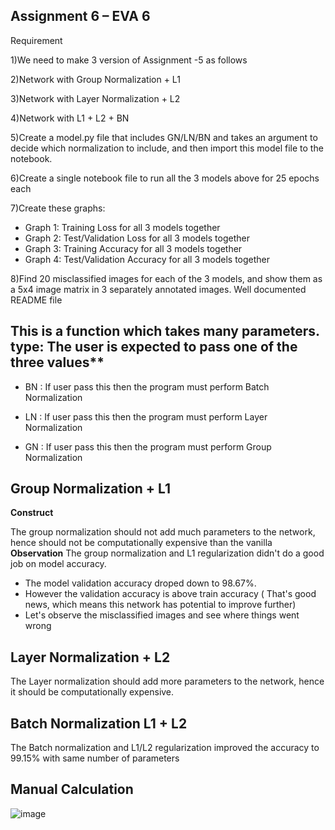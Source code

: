 ## Assignment 6 – EVA 6

Requirement

1)We need to make 3 version of Assignment -5 as follows

2)Network with Group Normalization + L1

3)Network with Layer Normalization + L2

4)Network with L1 + L2 + BN

5)Create a model.py file that includes GN/LN/BN and takes an argument to decide which normalization to include, and then import this model file to the notebook. 

6)Create a single notebook file to run all the 3 models above for 25 epochs each

7)Create these graphs:
 * Graph 1: Training Loss for all 3 models together
 * Graph 2: Test/Validation Loss for all 3 models together
 * Graph 3: Training Accuracy for all 3 models together
 * Graph 4: Test/Validation Accuracy for all 3 models together

8)Find 20 misclassified images for each of the 3 models, and show them as a 5x4 image matrix in 3 separately annotated images.
Well documented README file

## This is a function which takes many parameters. type: The user is expected to pass one of the three values**

 - BN : If user pass this then the program must perform Batch Normalization

 - LN : If user pass this then the program must perform Layer Normalization

 - GN : If user pass this then the program must perform Group Normalization


## Group Normalization + L1

**Construct**

The group normalization should not add much parameters to the network, hence should not be computationally expensive than the vanilla 
**Observation**
The group normalization and L1 regularization didn't do a good job on model accuracy.
- The model validation accuracy droped down to 98.67%.
- However the validation accuracy is above train accuracy ( That's good news, which means this network has potential to improve further) 
- Let's observe the misclassified images and see where things went wrong 

## Layer Normalization + L2

The Layer normalization should add more parameters to the network, hence it should be computationally expensive.



## Batch Normalization L1 + L2

The Batch normalization and L1/L2 regularization improved the accuracy to 99.15% with same number of parameters


## Manual Calculation

![image](https://user-images.githubusercontent.com/65776820/123522186-7428a480-d6d9-11eb-8178-d53eb54f6baa.png)




